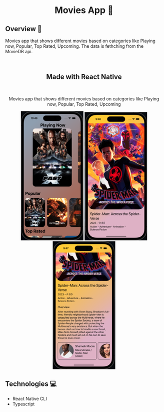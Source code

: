 <h1 align="center">Movies App 🍿</h1>
<h2>Overview 📘</h2>
<p>Movies app that shows different movies based on categories like Playing now, Popular, Top Rated, Upcoming. The data is fethching from the MovieDB api.</p>
</br>

<h2 align="center"> Made with React Native </h2>

<br/>

<p align="center"> Movies app that shows different movies based on categories like Playing now, Popular, Top Rated, Upcoming </p>

<p align="center">
  <img src='./assets/Sample.png' width="200"/>
  <img src='./assets/detail.png' width="200"/>
  <img src='./assets/info.png' width="200"/>
</p>

## Technologies 💻
* React Native CLI
* Typescript
